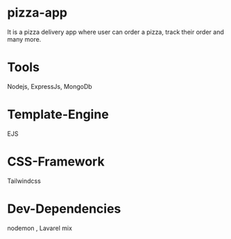 # pizza-app
It is a pizza delivery app where user can order a pizza, track their order and many more.

# Tools
Nodejs, ExpressJs, MongoDb

# Template-Engine
EJS

# CSS-Framework
Tailwindcss

# Dev-Dependencies
nodemon , Lavarel mix

